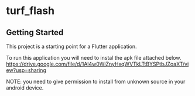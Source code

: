 # turf_flash


## Getting Started

This project is a starting point for a Flutter application.

To run this application you will need to instal the apk file attached below.
https://drive.google.com/file/d/1Al4w0WiZnyHxqWVTkLTtBYSPtbJZoaXT/view?usp=sharing

NOTE: you need to give permission to install from unknown source in your android device.
